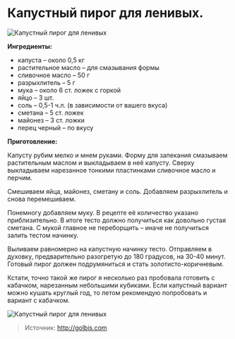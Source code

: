 # Капустный пирог для ленивых.
![Капустный пирог для ленивых](/images/Kulinar/Vipechka/leniv_pirog_kapusta_1.jpg 'Капустный пирог для ленивых')

**Ингредиенты:**

- капуста – около 0,5 кг
- растительное масло – для смазывания формы
- сливочное масло – 50 г
- разрыхлитель – 5 г
- мука – около 6 ст. ложек с горкой
- яйцо – 3 шт.
- соль – 0,5-1 ч.л. (в зависимости от вашего вкуса)
- сметана – 5 ст. ложек
- майонез – 3 ст. ложки
- перец черный – по вкусу

**Приготовление:**

Капусту рубим мелко и мнем руками. Форму для запекания смазываем растительным маслом и выкладываем в неё капусту. Сверху выкладываем нарезанное тонкими пластинками сливочное масло и перчим.

Смешиваем яйца, майонез, сметану и соль. Добавляем разрыхлитель и снова перемешиваем.

Понемногу добавляем муку. В рецепте её количество указано приблизительно. В итоге тесто должно получиться как довольно густая сметана. С мукой главное не переборщить – иначе не получиться залить тестом начинку.

Выливаем равномерно на капустную начинку тесто. Отправляем в духовку, предварительно разогретую до 180 градусов, на 30-40 минут. Готовый пирог должен подрумяниться и стать золотисто-коричневым.

Кстати, точно такой же пирог я несколько раз пробовала готовить с кабачком, нарезанным небольшими кубиками. Если капустный вариант можно кушать круглый год, то летом рекомендую попробовать и вариант с кабачком.

![Капустный пирог для ленивых](/images/Kulinar/Vipechka/leniv_pirog_kapusta_2.jpg 'Капустный пирог для ленивых')

> Источник: http://golbis.com
